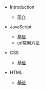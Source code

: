 * Introduction

  * [简介](README.md)
* JavaScript

  - [基础](/javascript/base.md)
  - [url常用方法](/javascript/url.md)
* CSS

  - [基础](/css/base.md)

* HTML
  - [基础](/html/base.md)
